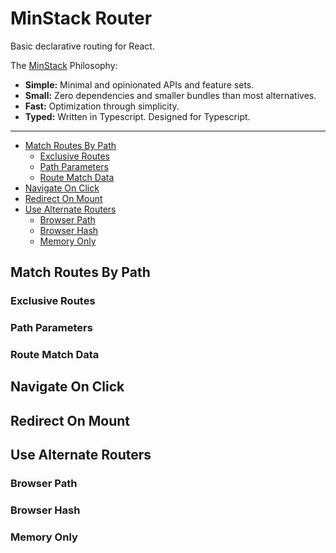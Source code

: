 # MinStack Router

Basic declarative routing for React.

The [MinStack](https://minstack.rocks) Philosophy:

- **Simple:** Minimal and opinionated APIs and feature sets.
- **Small:** Zero dependencies and smaller bundles than most alternatives.
- **Fast:** Optimization through simplicity.
- **Typed:** Written in Typescript. Designed for Typescript.

---

- [Match Routes By Path](#match-routes-by-path)
  - [Exclusive Routes](#exclusive-routes)
  - [Path Parameters](#path-parameters)
  - [Route Match Data](#route-match-data)
- [Navigate On Click](#navigate-on-click)
- [Redirect On Mount](#redirect-on-mount)
- [Use Alternate Routers](#use-alternate-routers)
  - [Browser Path](#browser-path)
  - [Browser Hash](#browser-hash)
  - [Memory Only](#memory-only)


## Match Routes By Path

### Exclusive Routes

### Path Parameters

### Route Match Data

## Navigate On Click

## Redirect On Mount

## Use Alternate Routers

### Browser Path

### Browser Hash

### Memory Only
